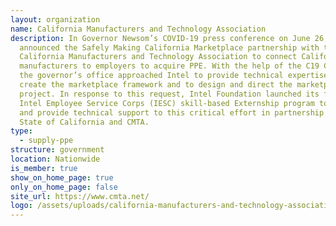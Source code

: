 ```yaml
---
layout: organization
name: California Manufacturers and Technology Association
description: In Governor Newsom’s COVID-19 press conference on June 26, 2020 he
  announced the Safely Making California Marketplace partnership with the
  California Manufacturers and Technology Association to connect California
  manufacturers to employers to acquire PPE. With the help of the C19 Coalition,
  the governor’s office approached Intel to provide technical expertise to
  create the marketplace framework and to design and direct the marketplace
  project. In response to this request, Intel Foundation launched its first
  Intel Employee Service Corps (IESC) skill-based Externship program to manage
  and provide technical support to this critical effort in partnership with the
  State of California and CMTA.
type:
  - supply-ppe
structure: government
location: Nationwide
is_member: true
show_on_home_page: true
only_on_home_page: false
site_url: https://www.cmta.net/
logo: /assets/uploads/california-manufacturers-and-technology-association.png
---
```

